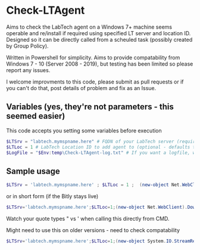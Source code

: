 # Check-LTAgent
Aims to check the LabTech agent on a Windows 7+ machine seems operable and re/install if required using specified LT server and location ID.  
Designed so it can be directly called from a scheuled task (possibly created by Group Policy).

Written in Powershell for simplicity.
Aims to provide compatability from Windows 7 - 10 (Server 2008 - 2019), but testing has been limited so please report any issues.

I welcome improvments to this code, please submit as pull requests or if you can't do that, post details of problem and fix as an Issue.

## Variables (yes, they're not parameters - this seemed easier)
This code accepts you setting some variables before execution
```powershell
$LTSrv = "labtech.mymspname.here" # FQDN of your LabTech server (required - unless you modify script header)
$LTLoc = 1 # LabTech Location ID to add agent to (optional - defaults to 1)
$LogFile = "$Env:temp\Check-LTAgent-log.txt" # If you want a logfile, where do you want the file. (optional)
```

## Sample usage
```powershell
$LTSrv = 'labtech.mymspname.here' ; $LTLoc = 1 ;  (new-object Net.WebClient).DownloadString('https://raw.githubusercontent.com/AlexHeylin/Check-LTAgent/master/Check-LTAgent.ps1') | iex ;
```

or in short form (if the Bitly stays live)
```powershell
$LTSrv='labtech.mymspname.here';$LTLoc=1;(new-object Net.WebClient).DownloadString('https://bit.ly/2qO49e8')|iex;
```
Watch your quote types " vs ' when calling this directly from CMD.

Might need to use this on older versions - need to check compatability
```powershell
$LTSrv='labtech.mymspname.here';$LTLoc=1;(new-object System.IO.StreamReader((([System.Net.WebRequest]::Create('https://bit.ly/2qO49e8')).GetResponse()).GetResponseStream())).ReadToEnd()|iex;
```
